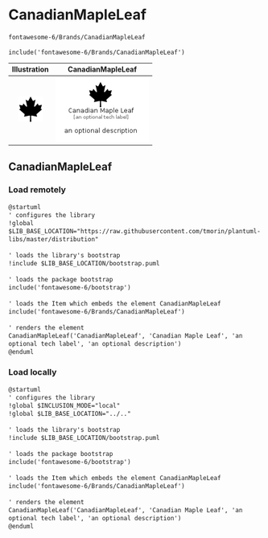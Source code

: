 # CanadianMapleLeaf


```text
fontawesome-6/Brands/CanadianMapleLeaf
```

```text
include('fontawesome-6/Brands/CanadianMapleLeaf')
```



| Illustration | CanadianMapleLeaf |
| :---: | :---: |
| ![illustration for Illustration](../../fontawesome-6/Brands/CanadianMapleLeaf.png) | ![illustration for CanadianMapleLeaf](../../fontawesome-6/Brands/CanadianMapleLeaf.Local.png) |




## CanadianMapleLeaf

### Load remotely
```plantuml
@startuml
' configures the library
!global $LIB_BASE_LOCATION="https://raw.githubusercontent.com/tmorin/plantuml-libs/master/distribution"

' loads the library's bootstrap
!include $LIB_BASE_LOCATION/bootstrap.puml

' loads the package bootstrap
include('fontawesome-6/bootstrap')

' loads the Item which embeds the element CanadianMapleLeaf
include('fontawesome-6/Brands/CanadianMapleLeaf')

' renders the element
CanadianMapleLeaf('CanadianMapleLeaf', 'Canadian Maple Leaf', 'an optional tech label', 'an optional description')
@enduml
```

### Load locally
```plantuml
@startuml
' configures the library
!global $INCLUSION_MODE="local"
!global $LIB_BASE_LOCATION="../.."

' loads the library's bootstrap
!include $LIB_BASE_LOCATION/bootstrap.puml

' loads the package bootstrap
include('fontawesome-6/bootstrap')

' loads the Item which embeds the element CanadianMapleLeaf
include('fontawesome-6/Brands/CanadianMapleLeaf')

' renders the element
CanadianMapleLeaf('CanadianMapleLeaf', 'Canadian Maple Leaf', 'an optional tech label', 'an optional description')
@enduml
```

